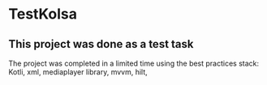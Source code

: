 # TestKolsa
## This project was done as a test task 
The project was completed in a limited time using the best practices
stack: 
Kotli,
xml,
mediaplayer library,
mvvm,
hilt,
